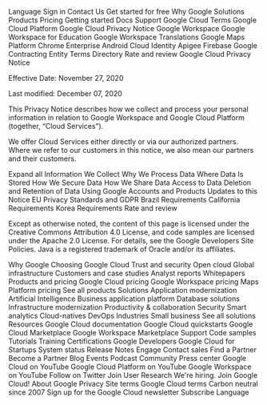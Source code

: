 Language
Sign in
Contact Us
Get started for free
Why Google
Solutions
Products
Pricing
Getting started
Docs
Support
Google Cloud Terms
Google Cloud Platform
Google Cloud Privacy Notice
Google Workspace
Google Workspace for Education
Google Workspace Translations
Google Maps Platform
Chrome Enterprise
Android
Cloud Identity
Apigee
Firebase
Google Contracting Entity
Terms Directory
Rate and review
Google Cloud Privacy Notice

Effective Date: November 27, 2020

Last modified: December 07, 2020

This Privacy Notice describes how we collect and process your personal information in relation to Google Workspace and Google Cloud Platform (together, “Cloud Services”).

We offer Cloud Services either directly or via our authorized partners. Where we refer to our customers in this notice, we also mean our partners and their customers.

Expand all
Information We Collect
Why We Process Data
Where Data Is Stored
How We Secure Data
How We Share Data
Access to Data
Deletion and Retention of Data
Using Google Accounts and Products
Updates to this Notice
EU Privacy Standards and GDPR
Brazil Requirements
California Requirements
Korea Requirements
Rate and review

Except as otherwise noted, the content of this page is licensed under the Creative Commons Attribution 4.0 License, and code samples are licensed under the Apache 2.0 License. For details, see the Google Developers Site Policies. Java is a registered trademark of Oracle and/or its affiliates.

Why Google
Choosing Google Cloud
Trust and security
Open cloud
Global infrastructure
Customers and case studies
Analyst reports
Whitepapers
Products and pricing
Google Cloud pricing
Google Workspace pricing
Maps Platform pricing
See all products
Solutions
Application modernization
Artificial Intelligence
Business application platform
Database solutions
Infrastructure modernization
Productivity & collaboration
Security
Smart analytics
Cloud-natives
DevOps
Industries
Small business
See all solutions
Resources
Google Cloud documentation
Google Cloud quickstarts
Google Cloud Marketplace
Google Workspace Marketplace
Support
Code samples
Tutorials
Training
Certifications
Google Developers
Google Cloud for Startups
System status
Release Notes
Engage
Contact sales
Find a Partner
Become a Partner
Blog
Events
Podcast
Community
Press center
Google Cloud on YouTube
Google Cloud Platform on YouTube
Google Workspace on YouTube
Follow on Twitter
Join User Research
We're hiring. Join Google Cloud!
About Google
Privacy
Site terms
Google Cloud terms
Carbon neutral since 2007
Sign up for the Google Cloud newsletter
Subscribe
Language